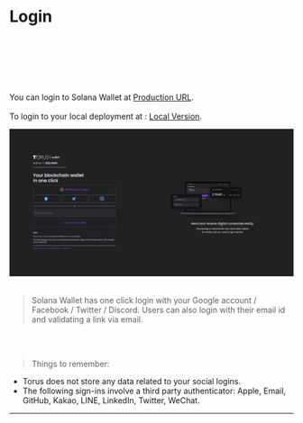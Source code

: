 # Login
<br>
<br>
<br>
<br>
<br>

You can login to Solana Wallet at [Production URL](https://solana-testing.tor.us/login).
<br>
<br>
To login to your local deployment at : [Local Version](http://localhost:8080/login).



<img src="screenshots/loginPage.png" width="1300" height="auto" />
<br>
<br>


>Solana Wallet has one click login with your Google account / Facebook / Twitter / Discord.
>Users can also login with their email id and validating a link via email.

<br>
<br>

>Things to remember:

- Torus does not store any data related to your social logins.
- The following sign-ins involve a third party authenticator: Apple, Email, GitHub, Kakao, LINE, LinkedIn, Twitter, WeChat.
---------------------------------------------------------------------------------------------------

<br>
<br>
